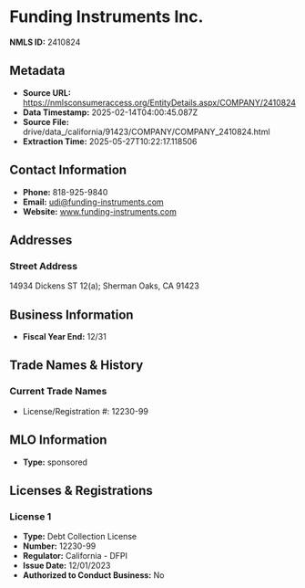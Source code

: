 # Funding Instruments Inc.

**NMLS ID:** 2410824

## Metadata
- **Source URL:** https://nmlsconsumeraccess.org/EntityDetails.aspx/COMPANY/2410824
- **Data Timestamp:** 2025-02-14T04:00:45.087Z
- **Source File:** drive/data_/california/91423/COMPANY/COMPANY_2410824.html
- **Extraction Time:** 2025-05-27T10:22:17.118506

## Contact Information
- **Phone:** 818-925-9840
- **Email:** udi@funding-instruments.com
- **Website:** www.funding-instruments.com

## Addresses
### Street Address
14934 Dickens ST 12(a); Sherman Oaks, CA 91423

## Business Information
- **Fiscal Year End:** 12/31

## Trade Names & History
### Current Trade Names
- License/Registration #: 12230-99

## MLO Information
- **Type:** sponsored

## Licenses & Registrations

### License 1
- **Type:** Debt Collection License
- **Number:** 12230-99
- **Regulator:** California - DFPI
- **Issue Date:** 12/01/2023
- **Authorized to Conduct Business:** No
